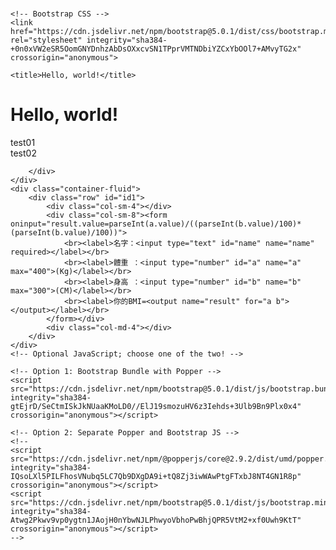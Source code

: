 # <!doctype html>
<html lang="zh-tw">
  <head>
    <!-- Required meta tags -->
    <meta charset="utf-8">
    <meta name="viewport" content="width=device-width, initial-scale=1">

    <!-- Bootstrap CSS -->
    <link href="https://cdn.jsdelivr.net/npm/bootstrap@5.0.1/dist/css/bootstrap.min.css" rel="stylesheet" integrity="sha384-+0n0xVW2eSR5OomGNYDnhzAbDsOXxcvSN1TPprVMTNDbiYZCxYbOOl7+AMvyTG2x" crossorigin="anonymous">

    <title>Hello, world!</title>

  </head>
  <body>
    <h1>Hello, world!</h1>
    <div class="container-fluid">
        <div class="row">
            <div class="col-sm-4">test01</div>
            <div class="col-sm-8">test02</div>

        </div>
    </div>
    <div class="container-fluid">
        <div class="row" id="id1">
            <div class="col-sm-4"></div>
            <div class="col-sm-8"><form oninput="result.value=parseInt(a.value)/((parseInt(b.value)/100)*(parseInt(b.value)/100))">
                <br><label>名字：<input type="text" id="name" name="name" required></label></br>
                <br><label>體重 ：<input type="number" id="a" name="a"  max="400">(Kg)</label></br>
                <br><label>身高 ：<input type="number" id="b" name="b"  max="300">(CM)</label></br>
                <br><label>你的BMI=<output name="result" for="a b"></output></label></br>
            </form></div>
            <div class="col-md-4"></div>
        </div>
    </div>
    <!-- Optional JavaScript; choose one of the two! -->

    <!-- Option 1: Bootstrap Bundle with Popper -->
    <script src="https://cdn.jsdelivr.net/npm/bootstrap@5.0.1/dist/js/bootstrap.bundle.min.js" integrity="sha384-gtEjrD/SeCtmISkJkNUaaKMoLD0//ElJ19smozuHV6z3Iehds+3Ulb9Bn9Plx0x4" crossorigin="anonymous"></script>

    <!-- Option 2: Separate Popper and Bootstrap JS -->
    <!--
    <script src="https://cdn.jsdelivr.net/npm/@popperjs/core@2.9.2/dist/umd/popper.min.js" integrity="sha384-IQsoLXl5PILFhosVNubq5LC7Qb9DXgDA9i+tQ8Zj3iwWAwPtgFTxbJ8NT4GN1R8p" crossorigin="anonymous"></script>
    <script src="https://cdn.jsdelivr.net/npm/bootstrap@5.0.1/dist/js/bootstrap.min.js" integrity="sha384-Atwg2Pkwv9vp0ygtn1JAojH0nYbwNJLPhwyoVbhoPwBhjQPR5VtM2+xf0Uwh9KtT" crossorigin="anonymous"></script>
    -->
  </body>
</html>

